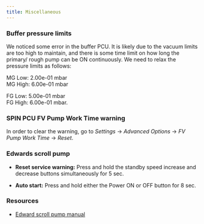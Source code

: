 ```yaml
---
title: Miscellaneous
---
```


### Buffer pressure limits

We noticed some error in the buffer PCU. It is likely due to the vacuum limits
are too high to maintain, and there is some time limit on how long the primary/
rough pump can be ON continuously. We need to relax the pressure limits as
follows:

MG Low: 2.00e-01 mbar <br/>
MG High: 6.00e-01 mbar <br/>

FG Low: 5.00e-01 mbar <br/>
FG High: 6.00e-01 mbar. <br/>


### SPIN PCU FV Pump Work Time warning

In order to clear the warning, go to *Settings* → *Advanced Options* → *FV Pump
Work Time* → *Reset*.


### Edwards scroll pump

- **Reset service warning:** Press and hold the standby speed increase and
decrease buttons simultaneously for 5 sec.

- **Auto start:** Press and hold either the Power ON or OFF button for 8 sec.


### Resources
- [Edward scroll pump manual](https://file-storage.github.io/manuals/Edwards_nXDS_ScrollPumpManual.pdf)
